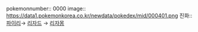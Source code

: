pokemonnumber:: 0000
image:: https://data1.pokemonkorea.co.kr/newdata/pokedex/mid/000401.png
진화:: [파이리]([[포켓몬스터/파이리]])→ [리자드]([[포켓몬스터/리자드]]) → [리자몽]([[포켓몬스터/리자몽]])
